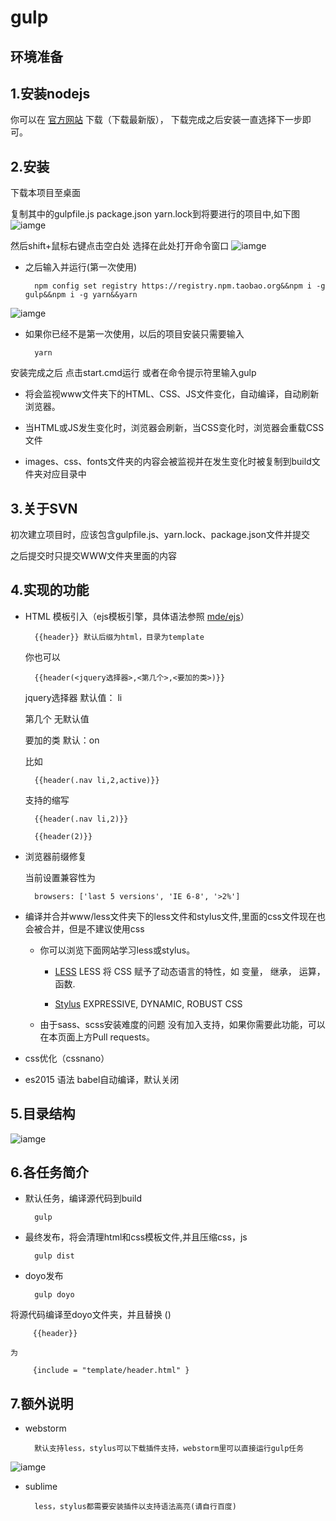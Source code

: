 gulp
=
环境准备
-
## **1.安装nodejs**

你可以在 [官方网站](https://nodejs.org/en/) 下载（下载最新版），
下载完成之后安装一直选择下一步即可。

## **2.安装**
下载本项目至桌面

复制其中的gulpfile.js package.json yarn.lock到将要进行的项目中,如下图
![iamge](md/i5.png)

然后shift+鼠标右键点击空白处 选择在此处打开命令窗口
![iamge](md/i6.png)

+ 之后输入并运行(第一次使用)


        npm config set registry https://registry.npm.taobao.org&&npm i -g gulp&&npm i -g yarn&&yarn
       
    
 ![iamge](md/i1.png)
 
+ 如果你已经不是第一次使用，以后的项目安装只需要输入

        yarn
        
安装完成之后 点击start.cmd运行 或者在命令提示符里输入gulp
    
+ 将会监视www文件夹下的HTML、CSS、JS文件变化，自动编译，自动刷新浏览器。

+ 当HTML或JS发生变化时，浏览器会刷新，当CSS变化时，浏览器会重载CSS文件

+ images、css、fonts文件夹的内容会被监视并在发生变化时被复制到build文件夹对应目录中

## **3.关于SVN**

初次建立项目时，应该包含gulpfile.js、yarn.lock、package.json文件并提交

之后提交时只提交WWW文件夹里面的内容

## **4.实现的功能**

+ HTML 模板引入（ejs模板引擎，具体语法参照 [mde/ejs](https://github.com/mde/ejs)）

        {{header}} 默认后缀为html，目录为template
        
     你也可以
        
        {{header(<jquery选择器>,<第几个>,<要加的类>)}}
        
     jquery选择器 默认值： li
     
     第几个  无默认值
     
     要加的类 默认：on
        
     比如
        
        {{header(.nav li,2,active)}}
        
     支持的缩写   
        
        {{header(.nav li,2)}}
        
        {{header(2)}}
         
+ 浏览器前缀修复

    当前设置兼容性为 

        browsers: ['last 5 versions', 'IE 6-8', '>2%']
        
        
+ 编译并合并www/less文件夹下的less文件和stylus文件,里面的css文件现在也会被合并，但是不建议使用css

  + 你可以浏览下面网站学习less或stylus。
  
       + [LESS](http://less.bootcss.com/#)  LESS 将 CSS 赋予了动态语言的特性，如 变量， 继承， 运算， 函数. 
  
       + [Stylus](http://stylus-lang.com/) EXPRESSIVE, DYNAMIC, ROBUST CSS
  
  + 由于sass、scss安装难度的问题 没有加入支持，如果你需要此功能，可以在本页面上方Pull requests。

    
+ css优化（cssnano）


+ es2015 语法 babel自动编译，默认关闭


## **5.目录结构**
![iamge](md/i2.png)


## **6.各任务简介**

+ 默认任务，编译源代码到build

        gulp
 
+ 最终发布，将会清理html和css模板文件,并且压缩css，js  

        gulp dist
    
+ doyo发布

        gulp doyo

将源代码编译至doyo文件夹，并且替换 ()

         {{header}}
    
    为
    
         {include = "template/header.html" }
         
## **7.额外说明** 
        
+ webstorm   

        默认支持less，stylus可以下载插件支持，webstorm里可以直接运行gulp任务

![iamge](md/i3.png)
    
+ sublime   
 
        less，stylus都需要安装插件以支持语法高亮(请自行百度)





